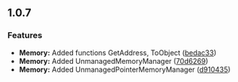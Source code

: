 <a name="1.0.0-beta"></a>
## 1.0.7


### Features

* **Memory:** Added functions GetAddress, ToObject ([bedac33](https://github.com/vchirikov/Simple/commit/bedac33))
* **Memory:** Added UnmanagedMemoryManager ([70d6269](https://github.com/vchirikov/Simple/commit/70d6269))
* **Memory:** Added UnmanagedPointerMemoryManager ([d910435](https://github.com/vchirikov/Simple/commit/d910435))


